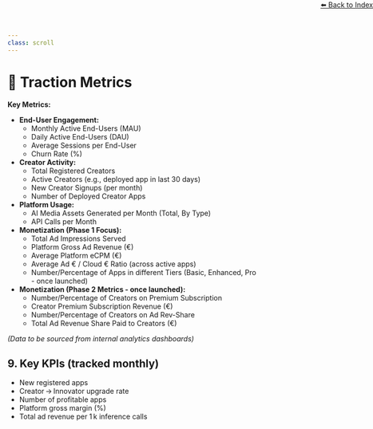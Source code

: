```yaml
---
class: scroll
---
```

<div style="text-align: right; position: absolute; top: 0; right: 0;">
<a href="/10">⬅️ Back to Index</a>
</div>

# 🚀 **Traction Metrics**

**Key Metrics:**

*   **End-User Engagement:**
    *   Monthly Active End-Users (MAU)
    *   Daily Active End-Users (DAU)
    *   Average Sessions per End-User
    *   Churn Rate (%)
*   **Creator Activity:**
    *   Total Registered Creators
    *   Active Creators (e.g., deployed app in last 30 days)
    *   New Creator Signups (per month)
    *   Number of Deployed Creator Apps
*   **Platform Usage:**
    *   AI Media Assets Generated per Month (Total, By Type)
    *   API Calls per Month
*   **Monetization (Phase 1 Focus):**
    *   Total Ad Impressions Served
    *   Platform Gross Ad Revenue (€)
    *   Average Platform eCPM (€)
    *   Average Ad € / Cloud € Ratio (across active apps)
    *   Number/Percentage of Apps in different Tiers (Basic, Enhanced, Pro - once launched)
*   **Monetization (Phase 2 Metrics - once launched):**
    *   Number/Percentage of Creators on Premium Subscription
    *   Creator Premium Subscription Revenue (€)
    *   Number/Percentage of Creators on Ad Rev-Share
    *   Total Ad Revenue Share Paid to Creators (€)

*(Data to be sourced from internal analytics dashboards)* 



## 9. Key KPIs (tracked monthly)

* New registered apps
* Creator → Innovator upgrade rate
* Number of profitable apps
* Platform gross margin (%)
* Total ad revenue per 1 k inference calls
